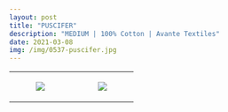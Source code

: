 ```yaml
---
layout: post
title: "PUSCIFER"
description: "MEDIUM | 100% Cotton | Avante Textiles"
date: 2021-03-08
img: /img/0537-puscifer.jpg
---
```




<table style="width:100%;"><tr><td style="vertical-align:top;">
      <figure class="tmblr-full" data-orig-height="2048" data-orig-width="1365" data-orig-src="https://concertshirts.netlify.app/shirts/0537/0537-01.jpg"><img src="https://64.media.tumblr.com/a80ee58655d0bb11350e563235344520/ce2fb74aabfa8742-02/s540x810/d372e6aa49a30699ecfadfd285fe2923dd497240.jpg" data-orig-height="2048" data-orig-width="1365" data-orig-src="https://concertshirts.netlify.app/shirts/0537/0537-01.jpg"/></figure></td>
    <td style="vertical-align:top;">
      <figure class="tmblr-full" data-orig-height="2048" data-orig-width="1365" data-orig-src="https://concertshirts.netlify.app/shirts/0537/0537-02.jpg"><img src="https://64.media.tumblr.com/db0035979b448976db0a2d3ff4a25a9b/ce2fb74aabfa8742-3a/s540x810/472a17aeb9a36a6c675c35a970d8041fed109f7b.jpg" data-orig-height="2048" data-orig-width="1365" data-orig-src="https://concertshirts.netlify.app/shirts/0537/0537-02.jpg"/></figure></td>
  </tr></table>
